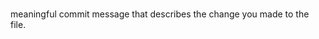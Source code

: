 # <h1>
# <h1>
# <h1>
# <h1>
# <h1>
# <h1>
meaningful commit message that describes the change you made to the file.

